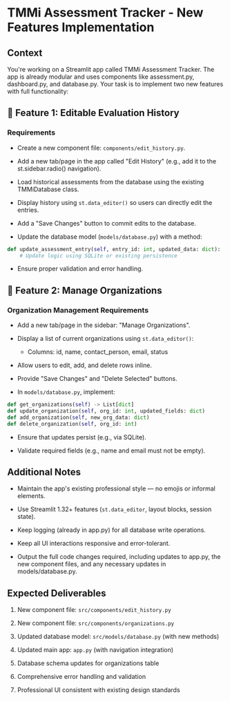 # TMMi Assessment Tracker - New Features Implementation

## Context

You're working on a Streamlit app called TMMi Assessment Tracker. The app is already modular and uses components like assessment.py, dashboard.py, and database.py. Your task is to implement two new features with full functionality:

## 🔧 Feature 1: Editable Evaluation History

### Requirements

- Create a new component file: `components/edit_history.py`.

- Add a new tab/page in the app called "Edit History" (e.g., add it to the st.sidebar.radio() navigation).

- Load historical assessments from the database using the existing TMMiDatabase class.

- Display history using `st.data_editor()` so users can directly edit the entries.

- Add a "Save Changes" button to commit edits to the database.

- Update the database model (`models/database.py`) with a method:

```python
def update_assessment_entry(self, entry_id: int, updated_data: dict):
    # Update logic using SQLite or existing persistence

```

- Ensure proper validation and error handling.

## 🏢 Feature 2: Manage Organizations

### Organization Management Requirements

- Add a new tab/page in the sidebar: "Manage Organizations".

- Display a list of current organizations using `st.data_editor()`:
  - Columns: id, name, contact_person, email, status

- Allow users to edit, add, and delete rows inline.

- Provide "Save Changes" and "Delete Selected" buttons.

- In `models/database.py`, implement:

```python
def get_organizations(self) -> List[dict]
def update_organization(self, org_id: int, updated_fields: dict)
def add_organization(self, new_org_data: dict)
def delete_organization(self, org_id: int)

```

- Ensure that updates persist (e.g., via SQLite).

- Validate required fields (e.g., name and email must not be empty).

## Additional Notes

- Maintain the app's existing professional style — no emojis or informal elements.

- Use Streamlit 1.32+ features (`st.data_editor`, layout blocks, session state).

- Keep logging (already in app.py) for all database write operations.

- Keep all UI interactions responsive and error-tolerant.

- Output the full code changes required, including updates to app.py, the new component files, and any necessary updates in models/database.py.

## Expected Deliverables

1. New component file: `src/components/edit_history.py`

1. New component file: `src/components/organizations.py`

1. Updated database model: `src/models/database.py` (with new methods)

1. Updated main app: `app.py` (with navigation integration)

1. Database schema updates for organizations table

1. Comprehensive error handling and validation

1. Professional UI consistent with existing design standards
